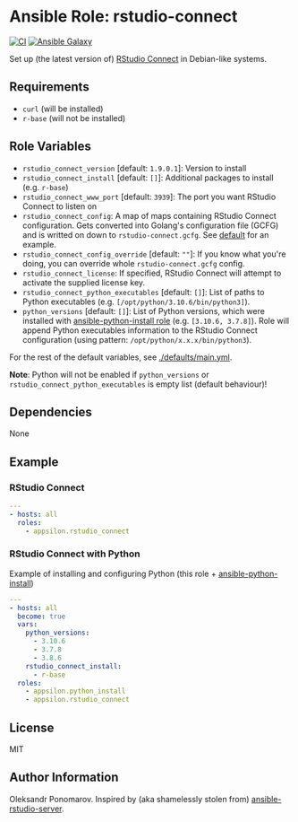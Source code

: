 # Ansible Role: rstudio-connect

[![CI](https://github.com/Appsilon/ansible-rstudio-connect/workflows/CI/badge.svg)](https://github.com/Appsilon/ansible-rstudio-connect/actions/workflows/ci.yml)
[![Ansible Galaxy](https://img.shields.io/badge/ansible--galaxy-appsilon.rstudio_connect-blue.svg)](https://galaxy.ansible.com/appsilon/rstudio_connect/)

Set up (the latest version of) [RStudio Connect](https://www.rstudio.com/products/connect/) in Debian-like systems.

## Requirements

* `curl` (will be installed)
* `r-base` (will not be installed)

## Role Variables

* `rstudio_connect_version` [default: `1.9.0.1`]: Version to install
* `rstudio_connect_install` [default: `[]`]: Additional packages to install (e.g. `r-base`)
* `rstudio_connect_www_port` [default: `3939`]: The port you want RStudio Connect to listen on
* `rstudio_connect_config`: A map of maps containing RStudio Connect configuration. Gets converted into Golang's configuration file (GCFG) and is writted on down to `rstudio-connect.gcfg`. See [default](./defaults/main.yml) for an example.
* `rstudio_connect_config_override` [default: `""`]: If you know what you're doing, you can override whole `rstudio-connect.gcfg` config.
* `rstudio_connect_license`: If specified, RStudio Connect will attempt to activate the supplied license key.
* `rstudio_connect_python_executables` [default: `[]`]: List of paths to Python executables (e.g. `[/opt/python/3.10.6/bin/python3]`).
* `python_versions` [default: `[]`]: List of Python versions, which were installed with [ansible-python-install role](https://github.com/Appsilon/ansible-python-install) (e.g. `[3.10.6, 3.7.8]`). Role will append Python executables information to the RStudio Connect configuration (using pattern: `/opt/python/x.x.x/bin/python3`).

For the rest of the default variables, see
[./defaults/main.yml](./defaults/main.yml).

**Note**: Python will not be enabled if `python_versions` or `rstudio_connect_python_executables` is empty list (default behaviour)!

## Dependencies

None

## Example

### RStudio Connect

```yaml
---
- hosts: all
  roles:
    - appsilon.rstudio_connect
```

### RStudio Connect with Python

Example of installing and configuring Python (this role + [ansible-python-install](https://github.com/Appsilon/ansible-python-install))

```yaml
---
- hosts: all
  become: true
  vars:
    python_versions:
      - 3.10.6
      - 3.7.8
      - 3.8.6
    rstudio_connect_install:
      - r-base
  roles:
    - appsilon.python_install
    - appsilon.rstudio_connect
```

## License

MIT

## Author Information

Oleksandr Ponomarov. Inspired by (aka shamelessly stolen from) [ansible-rstudio-server](https://github.com/Oefenweb/ansible-rstudio-server).
